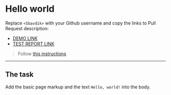 # Hello world
Replace `<Sbavdik>` with your Github username and copy the links to Pull Request description:
- [DEMO LINK](https://Sbavdik.github.io/layout_hello-world/)
- [TEST REPORT LINK](https://Sbavdik.github.io/layout_hello-world/report/html_report/)

> Follow [this instructions](https://mate-academy.github.io/layout_task-guideline/#how-to-solve-the-layout-tasks-on-github)
___

## The task
Add the basic page markup and the text `Hello, world!` into the body.
